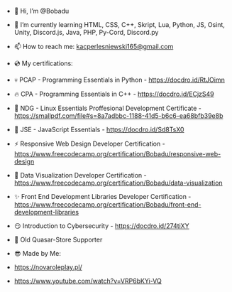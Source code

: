 - 👋 Hi, I’m @Bobadu
- 🌱 I’m currently learning HTML, CSS, C++, Skript, Lua, Python, JS, Osint, Unity, Discord.js, Java, PHP, Py-Cord, Discord.py
- 📫 How to reach me: kacperlesniewski165@gmail.com

- 💿 My certifications:
- 💀 PCAP - Programming Essentials in Python - https://docdro.id/RtJOimn
- 🔥 CPA - Programming Essentials in C++ - https://docdro.id/ECjzS49
- 💋 NDG - Linux Essentials Proffesional Development Certificate - https://smallpdf.com/file#s=8a7adbbc-1188-41d5-b6c6-ea68bfb39e8b
- 🥰 JSE - JavaScript Essentials - https://docdro.id/Sd8TsX0
- ⚡ Responsive Web Design Developer Certification - https://www.freecodecamp.org/certification/Bobadu/responsive-web-design
- 🧧 Data Visualization Developer Certification - https://www.freecodecamp.org/certification/Bobadu/data-visualization
- ✨ Front End Development Libraries Developer Certification - https://www.freecodecamp.org/certification/Bobadu/front-end-development-libraries
- 😏 Introduction to Cybersecurity - https://docdro.id/274tiXY

- 💙 Old Quasar-Store Supporter
- 😎 Made by Me:
- https://novaroleplay.pl/
- https://www.youtube.com/watch?v=VRP6bKYi-VQ
